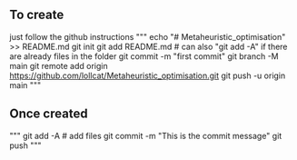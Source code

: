 ## To create
just follow the github instructions
"""
echo "# Metaheuristic_optimisation" >> README.md
git init
git add README.md # can also "git add -A" if there are already files in the folder 
git commit -m "first commit"
git branch -M main
git remote add origin https://github.com/lollcat/Metaheuristic_optimisation.git
git push -u origin main
"""
                

## Once created
"""
git add -A # add files
git commit -m "This is the commit message"
git push
"""
